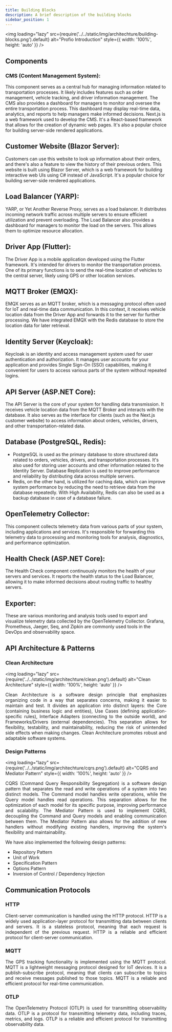 ```yaml
---
title: Building Blocks
description: A brief description of the building blocks
sidebar_position: 1
---
```


<img
loading="lazy"
src={require('../../static/img/architechture/building-blocks.png').default}
alt="Profio Introduction"
style={{ width: '100%', height: 'auto' }}
/>

## Components

### CMS (Content Management System):

<p align="justify">

This component serves as a central hub for managing information related to transportation processes. It likely includes features such as order management, vehicle tracking, and driver information management. The CMS also provides a dashboard for managers to monitor and oversee the entire transportation process. This dashboard may display real-time data, analytics, and reports to help managers make informed decisions. Next.js is a web framework used to develop the CMS. It's a React-based framework that allows for the creation of dynamic web pages. It's also a popular choice for building server-side rendered applications.

</p>

## Customer Website (Blazor Server):

<p align="justify">

Customers can use this website to look up information about their orders, and there's also a feature to view the history of their previous orders. This website is built using Blazor Server, which is a web framework for building interactive web UIs using C# instead of JavaScript. It's a popular choice for building server-side rendered applications.

</p>

## Load Balancer (YARP):

<p align="justify">

YARP, or Yet Another Reverse Proxy, serves as a load balancer. It distributes incoming network traffic across multiple servers to ensure efficient utilization and prevent overloading. The Load Balancer also provides a dashboard for managers to monitor the load on the servers. This allows them to optimize resource allocation.

</p>

## Driver App (Flutter):

<p align="justify">

The Driver App is a mobile application developed using the Flutter framework. It's intended for drivers to monitor the transportation process. One of its primary functions is to send the real-time location of vehicles to the central server, likely using GPS or other location services.

</p>

## MQTT Broker (EMQX):

<p align="justify">

EMQX serves as an MQTT broker, which is a messaging protocol often used for IoT and real-time data communication. In this context, it receives vehicle location data from the Driver App and forwards it to the server for further processing. We have integrated EMQX with the Redis database to store the location data for later retrieval.

</p>

## Identity Server (Keycloak):

<p align="justify">

Keycloak is an identity and access management system used for user authentication and authorization. It manages user accounts for your application and provides Single Sign-On (SSO) capabilities, making it convenient for users to access various parts of the system without repeated logins.

</p>

## API Server (ASP.NET Core):

<p align="justify">

The API Server is the core of your system for handling data transmission. It receives vehicle location data from the MQTT Broker and interacts with the database. It also serves as the interface for clients (such as the Next.js customer website) to access information about orders, vehicles, drivers, and other transportation-related data.

</p>

## Database (PostgreSQL, Redis):

<p align="justify">

- PostgreSQL is used as the primary database to store structured data related to orders, vehicles, drivers, and transportation processes. It's also used for storing user accounts and other information related to the Identity Server. Database Replication is used to improve performance and reliability by distributing data across multiple servers.
- Redis, on the other hand, is utilized for caching data, which can improve system performance by reducing the need to retrieve data from the database repeatedly. With High Availability, Redis can also be used as a backup database in case of a database failure.

</p>

## OpenTelemetry Collector:

<p align="justify">

This component collects telemetry data from various parts of your system, including applications and services. It's responsible for forwarding this telemetry data to processing and monitoring tools for analysis, diagnostics, and performance optimization.

</p>

## Health Check (ASP.NET Core):

<p align="justify">

The Health Check component continuously monitors the health of your servers and services. It reports the health status to the Load Balancer, allowing it to make informed decisions about routing traffic to healthy servers.

</p>

## Exporter:

<p align="justify">

These are various monitoring and analysis tools used to export and visualize telemetry data collected by the OpenTelemetry Collector.
Grafana, Prometheus, Jaeger, Seq, and Zipkin are commonly used tools in the DevOps and observability space.

</p>

## API Architecture & Patterns

### Clean Architecture

<img
loading="lazy"
src={require('../../static/img/architechture/clean.png').default}
alt="Clean Architecture"
style={{ width: '100%', height: 'auto' }}
/>

<p align="justify">
Clean Architecture is a software design principle that emphasizes organizing code in a way that separates concerns, making it easier to maintain and test. It divides an application into distinct layers: the Core (containing business logic and entities), Use Cases (defining application-specific rules), Interface Adapters (connecting to the outside world), and Frameworks/Drivers (external dependencies). This separation allows for flexibility, testability, and maintainability, reducing the risk of unintended side effects when making changes. Clean Architecture promotes robust and adaptable software systems.
</p>

### Design Patterns

<img
loading="lazy"
src={require('../../static/img/architechture/cqrs.png').default}
alt="CQRS and Mediator Pattern"
style={{ width: '100%', height: 'auto' }}
/>

<p align="justify">
CQRS (Command Query Responsibility Segregation) is a software design pattern that separates the read and write operations of a system into two distinct models. The Command model handles write operations, while the Query model handles read operations. This separation allows for the optimization of each model for its specific purpose, improving performance and scalability. The Mediator Pattern is used to implement CQRS, decoupling the Command and Query models and enabling communication between them. The Mediator Pattern also allows for the addition of new handlers without modifying existing handlers, improving the system's flexibility and maintainability.
</p>

We have also implemented the following design patterns:

- Repository Pattern
- Unit of Work
- Specification Pattern
- Options Pattern
- Inversion of Control / Dependency Injection

## Communication Protocols

### HTTP

<p align="justify">
Client-server communication is handled using the HTTP protocol. HTTP is a widely used application-layer protocol for transmitting data between clients and servers. It is a stateless protocol, meaning that each request is independent of the previous request. HTTP is a reliable and efficient protocol for client-server communication.
</p>

### MQTT

<p align="justify">
The GPS tracking functionality is implemented using the MQTT protocol. MQTT is a lightweight messaging protocol designed for IoT devices. It is a publish-subscribe protocol, meaning that clients can subscribe to topics and receive messages published to those topics. MQTT is a reliable and efficient protocol for real-time communication.
</p>

### OTLP

<p align="justify">
The OpenTelemetry Protocol (OTLP) is used for transmitting observability data. OTLP is a protocol for transmitting telemetry data, including traces, metrics, and logs. OTLP is a reliable and efficient protocol for transmitting observability data.
</p>
